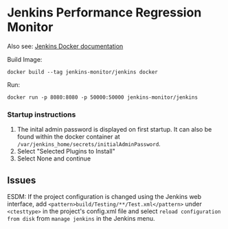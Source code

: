 # Jenkins Performance Regression Monitor
Also see: [Jenkins Docker documentation]( https://github.com/jenkinsci/docker)

Build Image:
```
docker build --tag jenkins-monitor/jenkins docker
```
Run:
```
docker run -p 8080:8080 -p 50000:50000 jenkins-monitor/jenkins
```

### Startup instructions
1. The inital admin password is displayed on first startup. It can also be found within the docker container at ```/var/jenkins_home/secrets/initialAdminPassword```.
2. Select "Selected Plugins to Install"
3. Select None and continue

## Issues

ESDM: If the project configuration is changed using the Jenkins web interface, add ```<pattern>build/Testing/**/Test.xml</pattern>``` under ```<ctesttype>``` in the project's config.xml file and select ```reload configuration from disk``` from ```manage jenkins``` in the Jenkins menu.
